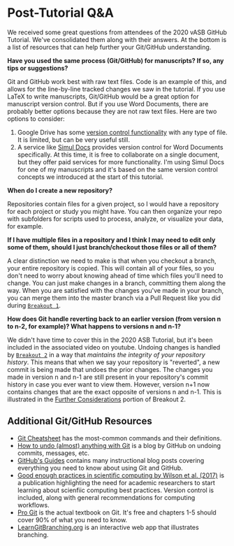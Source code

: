 # Post-Tutorial Q&A
 We received some great questions from attendees of the 2020 vASB GitHub Tutorial. We've consolidated them along
 with their answers. At the bottom is a list of resources that can help further your Git/GitHub understanding.

**Have you used the same process (Git/GitHub) for manuscripts? If so, any tips or suggestions?**

Git and GitHub work best with raw text files. Code is an example of this, and allows for the line-by-line
tracked changes we saw in the tutorial. If you use LaTeX to write manuscripts, Git/GitHub would be a great option
for manuscript version control. But if you use Word Documents, there are probably better options because
they are not raw text files. Here are two options to consider:
1. Google Drive has some [version control functionality](https://support.google.com/drive/answer/2409045?co=GENIE.Platform%3DDesktop&hl=en)
 with any type of file. It is limited, but can be very useful still.
2. A service like [Simul Docs](https://www.simuldocs.com/how-it-works) provides version control for Word 
Documents specifically. At this time, it is free to collaborate on a single document, but they offer paid 
services for more functionality. I'm using Simul Docs for one of my manuscripts and it's based on the same version 
control concepts we introduced at the start of this tutorial.

**When do I create a new repository?**

Repositories contain files for a given project, so I would have a repository for each project or study you might have.
You can then organize your repo with subfolders for scripts used to process, analyze, or visualize your data, for example.

**If I have multiple files in a repository and I think I may need to edit only some of them, should I
just branch/checkout those files or all of them?**

A clear distinction we need to make is that when you checkout a branch, your entire repository is copied. This will
contain all of your files, so you don't need to worry about knowing ahead of time which files you'll need
to change. You can just make changes in a branch, committing them along the way. 
When you are satisfied with the changes you've made in your branch, you can merge them into the master 
branch via a Pull Request like you did during [`Breakout 1`](Workshop_Instructions/breakout_1.md).

**How does Git handle reverting back to an earlier version (from version n to n-2, for example)? 
What happens to versions n and n-1?**

We didn't have time to cover this in the 2020 ASB Tutorial, but it's been included in the associated video on youtube.
Undoing changes is handled by [`Breakout 2`](Workshop_Instructions/breakout_2.md) in a way
that *maintains the integrity of your repository history*. This means that when we say
your repository is "reverted", a new commit is being made that undoes the prior changes. The changes you 
made in version n and n-1 are still present in your repository's commit history in case you ever want to view them. 
However, version n+1 now contains changes that are the exact opposite of versions n and n-1. This is illustrated in the 
[Further Considerations](https://github.com/alcantarar/ASB_Tutorial/blob/master/Tutorial_Instructions/breakout_2.md#further-considerations-reverting-multiple-changes-at-once)
 portion of Breakout 2.
 
 ## Additional Git/GitHub Resources
 * [Git Cheatsheet](Workshop_Instructions/git_cheatsheet.md) has the most-common commands and their definitions.
 * [How to undo (almost) anything with Git](https://github.blog/2015-06-08-how-to-undo-almost-anything-with-git/) is a blog
 by GitHub on undoing commits, messages, etc.
 * [GitHub's Guides](https://guides.github.com/) contains many instructional blog posts covering everything you need to know
 about using Git and GitHub.
 * [Good enough practices in scientific computing by Wilson et al. (2017)](https://journals.plos.org/ploscompbiol/article?id=10.1371/journal.pcbi.1005510)
 is a publication highlighting the need for academic researchers to start learning about scienfiic computing best practices.
 Version control is included, along with general recommendations for computing workflows.
 * [Pro Git](https://git-scm.com/book/en/v2) is the actual textbook on Git. It's free and chapters 1-5 should cover 90% of what you need to know.
 * [LearnGitBranching.org](https://learngitbranching.js.org/) is an interactive web app that illustrates branching. 